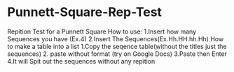 # Punnett-Square-Rep-Test
Repition Test for a Punnett Square
How to use:
1.Insert how many Sequences you have (Ex.4) 
2.Insert The Sequences(Ex.Hh.HH.hh.Hh)
  How to make a table into a list
  1.Copy the seqence table(without the titles just the sequences)
  2. paste without format (try on Google Docs)
3.Paste then Enter
4.It will Spit out the sequences without any repition
